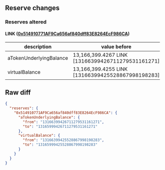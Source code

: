 ## Reserve changes

### Reserves altered

#### LINK ([0x514910771AF9Ca656af840dff83E8264EcF986CA](https://etherscan.io/address/0x514910771AF9Ca656af840dff83E8264EcF986CA))

| description | value before | value after |
| --- | --- | --- |
| aTokenUnderlyingBalance | 13,166,399.4267 LINK [13166399426711279531161271] | 13,165,999.4267 LINK [13165999426711279531161271] |
| virtualBalance | 13,166,399.4255 LINK [13166399425528867998198283] | 13,165,999.4255 LINK [13165999425528867998198283] |


## Raw diff

```json
{
  "reserves": {
    "0x514910771AF9Ca656af840dff83E8264EcF986CA": {
      "aTokenUnderlyingBalance": {
        "from": "13166399426711279531161271",
        "to": "13165999426711279531161271"
      },
      "virtualBalance": {
        "from": "13166399425528867998198283",
        "to": "13165999425528867998198283"
      }
    }
  }
}
```